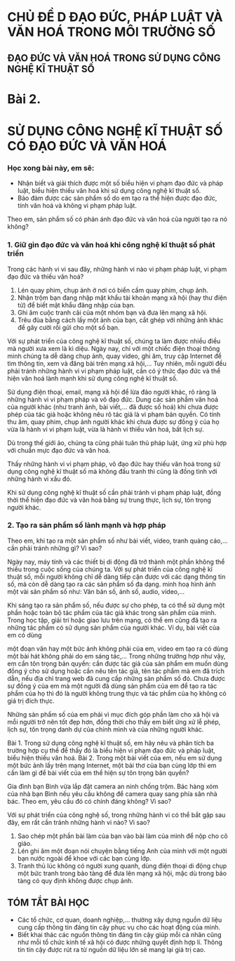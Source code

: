 # CHỦ ĐỀ D ĐẠO ĐỨC, PHÁP LUẬT VÀ VĂN HOÁ TRONG MÔI TRƯỜNG SỐ

## ĐẠO ĐỨC VÀ VĂN HOÁ TRONG SỬ DỤNG CÔNG NGHỆ KĨ THUẬT SỐ

# Bài 2.
# SỬ DỤNG CÔNG NGHỆ KĨ THUẬT SỐ CÓ ĐẠO ĐỨC VÀ VĂN HOÁ

### Học xong bài này, em sẽ:

- Nhận biết và giải thích được một số biểu hiện vi phạm đạo đức và pháp luật, biểu hiện thiếu văn hoá khi sử dụng công nghệ kĩ thuật số.
- Bảo đảm được các sản phẩm số do em tạo ra thể hiện được đạo đức, tính văn hoá và không vi phạm pháp luật.

Theo em, sản phẩm số có phản ánh đạo đức và văn hoá của người tạo ra nó không?

### 1. Giữ gìn đạo đức và văn hoá khi công nghệ kĩ thuật số phát triển

Trong các hành vi vi sau đây, những hành vi nào vi phạm pháp luật, vi phạm đạo đức và thiếu văn hoá?

1) Lén quay phim, chụp ảnh ở nơi có biển cấm quay phim, chụp ảnh.
2) Nhận trộm bạn đang nhập mật khẩu tài khoản mạng xã hội (hay thư điện tử) để biết mật khẩu đăng nhập của bạn.
3) Ghi âm cuộc tranh cãi của một nhóm bạn và đưa lên mạng xã hội.
4) Trêu đùa bằng cách lấy một ảnh của bạn, cắt ghép với những ảnh khác để gây cười rồi gửi cho một số bạn.

Với sự phát triển của công nghệ kĩ thuật số, chúng ta làm được nhiều điều mà người xưa xem là kì diệu. Ngày nay, chỉ với một chiếc điện thoại thông minh chúng ta dễ dàng chụp ảnh, quay video, ghi âm, truy cập Internet để tìm thông tin, xem và đăng bài trên mạng xã hội,... Tuy nhiên, mỗi người đều phải tránh những hành vi vi phạm pháp luật, cần có ý thức đạo đức và thể hiện văn hoá lành mạnh khi sử dụng công nghệ kĩ thuật số.

Sử dụng điện thoại, email, mạng xã hội để lừa đảo người khác, rõ ràng là những hành vi vi phạm pháp và vô đạo đức. Dung các sản phẩm văn hoá của người khác (như tranh ảnh, bài viết,... đã được số hoá) khi chưa được phép của tác giả hoặc không nêu rõ tác giả là vi phạm bản quyền. Có tính thu âm, quay phim, chụp ảnh người khác khi chưa được sự đồng ý của họ vừa là hành vi vi phạm luật, vừa là hành vi thiếu văn hoá, bất lịch sự.

Dù trong thế giới ảo, chúng ta cũng phải tuân thủ pháp luật, ứng xử phù hợp với chuẩn mực đạo đức và văn hoá.

Thấy những hành vi vi phạm pháp, vô đạo đức hay thiếu văn hoá trong sử dụng công nghệ kĩ thuật số mà không đấu tranh thì cũng là đồng tình với những hành vi xấu đó.

Khi sử dụng công nghệ kĩ thuật số cần phải tránh vi phạm pháp luật, đồng thời thể hiện đạo đức và văn hoá bằng sự trung thực, lịch sự, tôn trọng người khác.

### 2. Tạo ra sản phẩm số lành mạnh và hợp pháp

Theo em, khi tạo ra một sản phẩm số như bài viết, video, tranh quảng cáo,... cần phải tránh những gì? Vì sao?

Ngày nay, máy tính và các thiết bị di động đã trở thành một phần không thể thiếu trong cuộc sống của chúng ta. Với sự phát triển của công nghệ kĩ thuật số, mỗi người không chỉ dễ dàng tiếp cận được với các dạng thông tin số, mà còn dễ dàng tạo ra các sản phẩm số đa dạng. minh hoạ hình ảnh một vài sản phẩm số như: Văn bản số, ảnh số, audio, video,...

Khi sáng tạo ra sản phẩm số, nếu được sự cho phép, ta có thể sử dụng một phần hoặc toàn bộ tác phẩm của tác giả khác trong sản phẩm của mình. Trong học tập, giải trí hoặc giao lưu trên mạng, có thể em cũng đã tạo ra những tác phẩm có sử dụng sản phẩm của người khác. Ví dụ, bài viết của em có dùng

một đoạn văn hay một bức ảnh không phải của em, video em tạo ra có dùng một bài hát không phải do em sáng tác,... Trong những trường hợp như vậy, em cần tôn trọng bản quyền: cần được tác giả của sản phẩm em muốn dùng đồng ý cho sử dụng hoặc cần nêu tên tác giả, tên tác phẩm mà em đã trích dẫn, nếu địa chỉ trang web đã cung cấp những sản phẩm số đó. Chưa được sự đồng ý của em mà một người đã dùng sản phẩm của em để tạo ra tác phẩm của họ thì đó là người không trung thực và tác phẩm của họ không có giá trị đích thực.

Những sản phẩm số của em phải vì mục đích góp phần làm cho xã hội và mỗi người trở nên tốt đẹp hơn, đồng thời cho thấy em biết ứng xử lễ phép, lịch sự, tôn trọng danh dự của chính mình và của những người khác.

Bài 1. Trong sử dụng công nghệ kĩ thuật số, em hãy nêu và phân tích ba trường hợp cụ thể để thấy đó là biểu hiện vi phạm đạo đức và pháp luật, biểu hiện thiếu văn hoá.
Bài 2. Trong một bài viết của em, nếu em sử dụng một bức ảnh lấy trên mạng Internet, một bài thơ của bạn cùng lớp thì em cần làm gì để bài viết của em thể hiện sự tôn trọng bản quyền?

Gia đình bạn Bình vừa lắp đặt camera an ninh chống trộm. Bác hàng xóm của nhà bạn Bình nếu yêu cầu không để camera quay sang phía sân nhà bác. Theo em, yêu cầu đó có chính đáng không? Vì sao?

Với sự phát triển của công nghệ số, trong những hành vi có thể bắt gặp sau đây, em rất cần tránh những hành vi nào? Vì sao?

1) Sao chép một phần bài làm của bạn vào bài làm của mình để nộp cho cô giáo.
2) Lén ghi âm một đoạn nói chuyện bằng tiếng Anh của mình với một người bạn nước ngoài để khoe với các bạn cùng lớp.
3) Tranh thủ lúc không có người xung quanh, dùng điện thoại di động chụp một bức tranh trong bảo tàng để đưa lên mạng xã hội, mặc dù trong bảo tàng có quy định không được chụp ảnh.

## TÓM TẮT BÀI HỌC

- Các tổ chức, cơ quan, doanh nghiệp,... thường xây dựng nguồn dữ liệu cung cấp thông tin đáng tin cậy phục vụ cho các hoạt động của mình.
- Biết khai thác các nguồn thông tin đáng tin cậy giúp mỗi cá nhân cũng như mỗi tổ chức kinh tế xã hội có được những quyết định hợp lí. Thông tin tin cậy được rút ra từ nguồn dữ liệu lớn sẽ mang lại giá trị cao.
